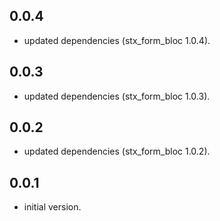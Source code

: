 ## 0.0.4

- updated dependencies (stx_form_bloc 1.0.4).

## 0.0.3

- updated dependencies (stx_form_bloc 1.0.3).

## 0.0.2

- updated dependencies (stx_form_bloc 1.0.2).

## 0.0.1

- initial version.
